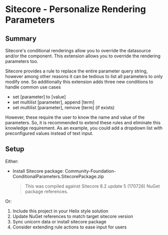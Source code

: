 ﻿Sitecore - Personalize Rendering Parameters
==============

Summary
--------------
Sitecore's conditional renderings allow you to override the datasource and/or the component. This extension allows you to override the rendering parameters too.

Sitecore provides a rule to replace the entire parameter query string, however among other reasons it can be tedious to list all parameters to only modify one.
So additionally this extension adds three new conditions to handle common use cases
* set [parameter] to [value]
* set multilist [parameter], append [term]
* set multilist [parameter], remove [term] (if exists)

However, these require the user to know the name and value of the parameters. So, it is recommended to extend these rules and eliminate this knowledge requirement. As an example, you could add a dropdown list with preconfigured values instead of text input.

Setup
--------------
Either:
* Install Sitecore package: Community-Foundation-ConditionalParameters.SitecorePackage.zip
	> This was compiled against Sitecore 8.2 update 5 (170728) NuGet package references.
	
Or:
1. Include this project in your Helix style solution
2. Update NuGet references to match target sitecore version
3. Sync unicorn data or install sitecore package
4. Consider extending rule actions to ease input for users
